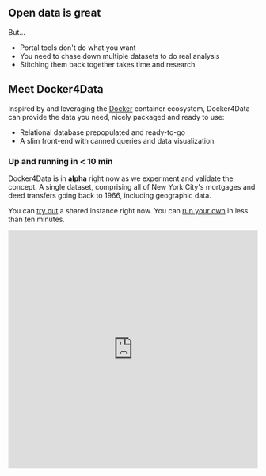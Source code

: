 <!--
.. title: Large civic datasets.  Usable.
.. slug: index
.. date: 2015-02-06 14:40:10 UTC-05:00
.. tags: 
.. link: 
.. description: 
.. type: text
-->

## Open data is great

But...

* Portal tools don't do what you want
* You need to chase down multiple datasets to do real analysis
* Stitching them back together takes time and research

## Meet Docker4Data

Inspired by and leveraging the [Docker][] container ecosystem, Docker4Data can
provide the data you need, nicely packaged and ready to use:

  [Docker]: https://www.docker.com/

* Relational database prepopulated and ready-to-go
* A slim front-end with canned queries and data visualization

### Up and running in &lt; 10 min

Docker4Data is in __alpha__ right now as we experiment and validate the
concept.  A single dataset, comprising all of New York City's mortgages and
deed transfers going back to 1966, including geographic data.

You can [try out][] a shared instance right now.  You can [run your own][] in
less than ten minutes.

  [try out]: /try-it
  [run your own]: /docs

<div style="text-align: center; width: 100%;">
  <iframe src="https://docs.google.com/presentation/d/1N5eP7D1VAq9Yer0eLgdC_yOn956eHk8w5NppZs2A2rA/embed?start=false&loop=false&delayms=3000" style="width:100%; height:480px"frameborder="0" allowfullscreen="true" mozallowfullscreen="true" webkitallowfullscreen="true"></iframe>
</div>

<!--
Ever tried to download a big dataset from an open data portal?

Ever tried to figure out how to actually use that dataset?

Ever tried to determine how that dataset relates to others on that portal?
-->
